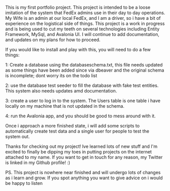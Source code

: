 This is my first portfolio project. This project is intended to be a loose imitation of the system that FedEx admins use in their day to day operations. My Wife is an admin at our local FedEx, and I am a driver, so i have a bit of experience on the logistical side of things. 
This project is a work in progress and is being used to cut my teeth on several technologies including Entity Framework, MySql, and Avalonia UI. I will continue to add documentation, and updates on my plans for how to proceed.

If you would like to install and play with this, you will need to do a few things:

1: Create a database using the databaseschema.txt, this file needs updated as some things have been added since via dbeaver and the original schema is incomplete; dont worry its on the todo list

2: use the database test seeder to fill the database with fake test entities. This system also needs updates amd documentation.

3: create a user to log in to the system. The Users table is one table i have locally on my machine that is not updated in the schema.

4: run the Avalonia app, and you should be good to mess around with it.

Once i approach a more finished state, i will add some scripts to automatically create test data and a single user for people to test the system out.

Thanks for checking out my project! Ive learned lots of new stuff and I'm excited to finally be dipping my toes in putting projects on the internet attached to my name. If you want to get in touch for any reason, my Twitter is linked in my Github profile! :)


PS. This project is nowhere near finished and will undergo lots of changes as i learn and grow. If you spot anything you want to give advice on i would be happy to listen
